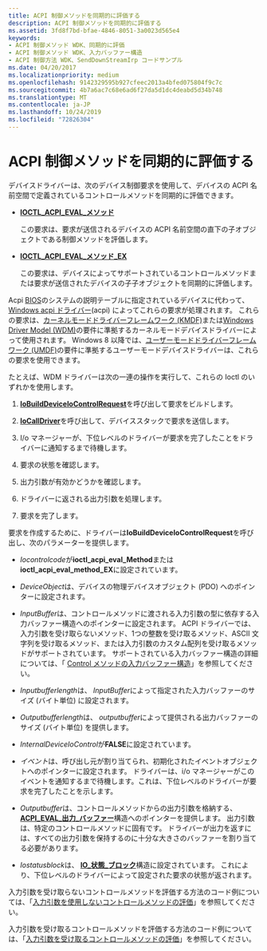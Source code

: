 ```yaml
---
title: ACPI 制御メソッドを同期的に評価する
description: ACPI 制御メソッドを同期的に評価する
ms.assetid: 3fd8f7bd-bfae-4846-8051-3a0023d565e4
keywords:
- ACPI 制御メソッド WDK、同期的に評価
- ACPI 制御メソッド WDK、入力バッファー構造
- ACPI 制御方法 WDK、SendDownStreamIrp コードサンプル
ms.date: 04/20/2017
ms.localizationpriority: medium
ms.openlocfilehash: 9142329595b927cfeec2013a4bfed075804f9c7c
ms.sourcegitcommit: 4b7a6ac7c68e6ad6f27da5d1dc4deabd5d34b748
ms.translationtype: MT
ms.contentlocale: ja-JP
ms.lasthandoff: 10/24/2019
ms.locfileid: "72826304"
---
```

# <a name="evaluating-acpi-control-methods-synchronously"></a>ACPI 制御メソッドを同期的に評価する


デバイスドライバーは、次のデバイス制御要求を使用して、デバイスの ACPI 名前空間で定義されているコントロールメソッドを同期的に評価できます。

-   [**IOCTL\_ACPI\_EVAL\_メソッド**](https://docs.microsoft.com/windows-hardware/drivers/ddi/acpiioct/ni-acpiioct-ioctl_acpi_eval_method)

    この要求は、要求が送信されるデバイスの ACPI 名前空間の直下の子オブジェクトである制御メソッドを評価します。

-   [**IOCTL\_ACPI\_EVAL\_メソッド\_EX**](https://docs.microsoft.com/windows-hardware/drivers/ddi/acpiioct/ni-acpiioct-ioctl_acpi_eval_method_ex)

    この要求は、デバイスによってサポートされているコントロールメソッドまたは要求が送信されたデバイスの子子オブジェクトを同期的に評価します。

Acpi [BIOS](https://docs.microsoft.com/windows-hardware/drivers/kernel/acpi-bios)のシステムの説明テーブルに指定されているデバイスに代わって、 [Windows acpi ドライバー](https://docs.microsoft.com/windows-hardware/drivers/kernel/acpi-driver)(acpi) によってこれらの要求が処理されます。 これらの要求は、[カーネルモードドライバーフレームワーク (KMDF)](https://docs.microsoft.com/windows-hardware/drivers/wdf/design-guide)または[Windows Driver Model (WDM)](https://docs.microsoft.com/windows-hardware/drivers/kernel/windows-driver-model)の要件に準拠するカーネルモードデバイスドライバーによって使用されます。 Windows 8 以降では、[ユーザーモードドライバーフレームワーク (UMDF)](https://docs.microsoft.com/windows-hardware/drivers/wdf/overview-of-the-umdf)の要件に準拠するユーザーモードデバイスドライバーは、これらの要求を使用できます。

たとえば、WDM ドライバーは次の一連の操作を実行して、これらの Ioctl のいずれかを使用します。

1.  [**IoBuildDeviceIoControlRequest**](https://docs.microsoft.com/windows-hardware/drivers/ddi/wdm/nf-wdm-iobuilddeviceiocontrolrequest)を呼び出して要求をビルドします。

2.  [**IoCallDriver**](https://docs.microsoft.com/windows-hardware/drivers/ddi/wdm/nf-wdm-iocalldriver)を呼び出して、デバイススタックで要求を送信します。

3.  I/o マネージャーが、下位レベルのドライバーが要求を完了したことをドライバーに通知するまで待機します。

4.  要求の状態を確認します。

5.  出力引数が有効かどうかを確認します。

6.  ドライバーに返される出力引数を処理します。

7.  要求を完了します。

要求を作成するために、ドライバーは**IoBuildDeviceIoControlRequest**を呼び出し、次のパラメーターを提供します。

-   *Iocontrolcode*が**ioctl\_acpi\_eval\_Method**または**ioctl\_acpi\_eval\_method\_EX**に設定されています。

-   *DeviceObject*は、デバイスの物理デバイスオブジェクト (PDO) へのポインターに設定されます。

-   *InputBuffer*は、コントロールメソッドに渡される入力引数の型に依存する入力バッファー構造へのポインターに設定されます。 ACPI ドライバーでは、入力引数を受け取らないメソッド、1つの整数を受け取るメソッド、ASCII 文字列を受け取るメソッド、または入力引数のカスタム配列を受け取るメソッドがサポートされています。 サポートされている入力バッファー構造の詳細については、「 [Control メソッドの入力バッファー構造](control-method-input-buffer-structures.md)」を参照してください。

-   *Inputbufferlength*は、 *InputBuffer*によって指定された入力バッファーのサイズ (バイト単位) に設定されます。

-   *Outputbufferlength*は、 *outputbuffer*によって提供される出力バッファーのサイズ (バイト単位) を提供します。

-   *InternalDeviceIoControl*が**FALSE**に設定されています。

-   *イベント*は、呼び出し元が割り当てられ、初期化されたイベントオブジェクトへのポインターに設定されます。 ドライバーは、i/o マネージャーがこのイベントを通知するまで待機します。これは、下位レベルのドライバーが要求を完了したことを示します。

-   *Outputbuffer*は、コントロールメソッドからの出力引数を格納する、 [**ACPI\_EVAL\_出力\_バッファー**](https://docs.microsoft.com/windows-hardware/drivers/ddi/acpiioct/ns-acpiioct-_acpi_eval_output_buffer_v1)構造へのポインターを提供します。 出力引数は、特定のコントロールメソッドに固有です。 ドライバーが出力を返すには、すべての出力引数を保持するのに十分な大きさのバッファーを割り当てる必要があります。

-   *Iostatusblock*は、 [**IO\_状態\_ブロック**](https://docs.microsoft.com/windows-hardware/drivers/ddi/wdm/ns-wdm-_io_status_block)構造に設定されています。 これにより、下位レベルのドライバーによって設定された要求の状態が返されます。

入力引数を受け取らないコントロールメソッドを評価する方法のコード例については、「[入力引数を使用しないコントロールメソッドの評価](evaluating-a-control-method-without-input-arguments.md)」を参照してください。

入力引数を受け取るコントロールメソッドを評価する方法のコード例については、「[入力引数を受け取るコントロールメソッドの評価](evaluating-a-control-method-that-takes-input-arguments.md)」を参照してください。
